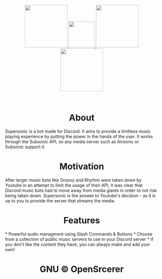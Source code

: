 <p align=center>
  <a href="https://www.codefactor.io/repository/github/opensrcerer/supersonic">
    <img src="https://www.codefactor.io/repository/github/opensrcerer/supersonic/badge" width=140/>
  </a>
  <a href="https://github.com/OpenSrcerer/supersonic/network">
    <img src="https://img.shields.io/github/forks/OpenSrcerer/supersonic?style=flat-square" width=86/>
  </a>
  <a href="https://github.com/OpenSrcerer/thermostat/issues">
    <img src="https://img.shields.io/github/issues/OpenSrcerer/supersonic?style=flat-square" width=140/>
  </a>
  <a href="https://app.travis-ci.com/github/OpenSrcerer/supersonic">
    <img src="https://app.travis-ci.com/OpenSrcerer/supersonic.svg" width=140/>
  </a>
</p>

<br>

<h1 align=center>About</h1>
Supersonic is a bot made for Discord. It aims to provide a limitless music playing experience by putting the power in the hands of the user. It works through the Subsonic API, so any media server such as Airsonic or Subsonic support it.

<br>

<h1 align=center>Motivation</h1>
After larger music bots like Groovy and Rhythm were taken down by Youtube in an attempt to limit the usage of their API, it was clear that Discord music bots had to move away from media giants in order to not risk being taken down. Supersonic is the answer to Youtube's decision - as it is up to you to provide the server that streams the media.

<br>

<h1 align=center>Features</h1>
* Powerful audio managment using Slash Commands & Buttons
* Choose from a collection of public music servers to use in your Discord server
* If you don't like the content they have, you can always make and add your own!

<br>

<h1 align=center>
  GNU © OpenSrcerer
</h1>
